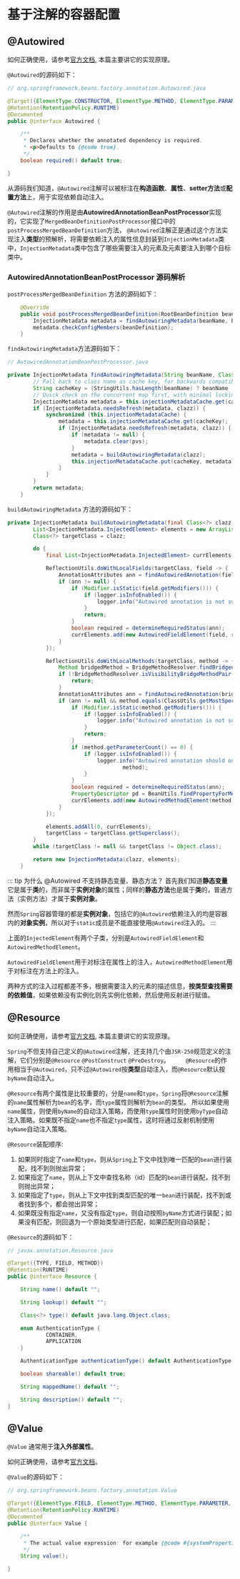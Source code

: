 # 基于注解的容器配置

## @Autowired

如何正确使用，请参考[官方文档](https://docs.spring.io/spring-framework/docs/current/spring-framework-reference/core.html#beans-autowired-annotation), 本篇主要讲它的实现原理。


`@Autowired`的源码如下：
```java
// org.springframework.beans.factory.annotation.Autowired.java

@Target({ElementType.CONSTRUCTOR, ElementType.METHOD, ElementType.PARAMETER, ElementType.FIELD, ElementType.ANNOTATION_TYPE})
@Retention(RetentionPolicy.RUNTIME)
@Documented
public @interface Autowired {

	/**
	 * Declares whether the annotated dependency is required.
	 * <p>Defaults to {@code true}.
	 */
	boolean required() default true;

}
```

从源码我们知道，`@Autowired`注解可以被标注在**构造函数**、**属性**、**setter方法**或**配置方法**上，用于实现依赖自动注入。

`@Autowired`注解的作用是由**AutowiredAnnotationBeanPostProcessor**实现的，它实现了`MergedBeanDefinitionPostProcessor`接口中的`postProcessMergedBeanDefinition`方法，
`@Autowired`注解正是通过这个方法实现注入**类型**的预解析，将需要依赖注入的属性信息封装到`InjectionMetadata`类中，`InjectionMetadata`类中包含了哪些需要注入的元素及元素要注入到哪个目标类中。

### AutowiredAnnotationBeanPostProcessor 源码解析

`postProcessMergedBeanDefinition` 方法的源码如下：
```java
	@Override
	public void postProcessMergedBeanDefinition(RootBeanDefinition beanDefinition, Class<?> beanType, String beanName) {
		InjectionMetadata metadata = findAutowiringMetadata(beanName, beanType, null);
		metadata.checkConfigMembers(beanDefinition);
	}
```

`findAutowiringMetadata`方法源码如下：
```java
// AutowiredAnnotationBeanPostProcessor.java

private InjectionMetadata findAutowiringMetadata(String beanName, Class<?> clazz, @Nullable PropertyValues pvs) {
		// Fall back to class name as cache key, for backwards compatibility with custom callers.
		String cacheKey = (StringUtils.hasLength(beanName) ? beanName : clazz.getName());
		// Quick check on the concurrent map first, with minimal locking.
		InjectionMetadata metadata = this.injectionMetadataCache.get(cacheKey);
		if (InjectionMetadata.needsRefresh(metadata, clazz)) {
			synchronized (this.injectionMetadataCache) {
				metadata = this.injectionMetadataCache.get(cacheKey);
				if (InjectionMetadata.needsRefresh(metadata, clazz)) {
					if (metadata != null) {
						metadata.clear(pvs);
					}
					metadata = buildAutowiringMetadata(clazz);
					this.injectionMetadataCache.put(cacheKey, metadata);
				}
			}
		}
		return metadata;
	}
```

`buildAutowiringMetadata` 方法的源码如下：
```java
private InjectionMetadata buildAutowiringMetadata(final Class<?> clazz) {
		List<InjectionMetadata.InjectedElement> elements = new ArrayList<>();
		Class<?> targetClass = clazz;

		do {
			final List<InjectionMetadata.InjectedElement> currElements = new ArrayList<>();

			ReflectionUtils.doWithLocalFields(targetClass, field -> {
				AnnotationAttributes ann = findAutowiredAnnotation(field);
				if (ann != null) {
					if (Modifier.isStatic(field.getModifiers())) {
						if (logger.isInfoEnabled()) {
							logger.info("Autowired annotation is not supported on static fields: " + field);
						}
						return;
					}
					boolean required = determineRequiredStatus(ann);
					currElements.add(new AutowiredFieldElement(field, required));
				}
			});

			ReflectionUtils.doWithLocalMethods(targetClass, method -> {
				Method bridgedMethod = BridgeMethodResolver.findBridgedMethod(method);
				if (!BridgeMethodResolver.isVisibilityBridgeMethodPair(method, bridgedMethod)) {
					return;
				}
				AnnotationAttributes ann = findAutowiredAnnotation(bridgedMethod);
				if (ann != null && method.equals(ClassUtils.getMostSpecificMethod(method, clazz))) {
					if (Modifier.isStatic(method.getModifiers())) {
						if (logger.isInfoEnabled()) {
							logger.info("Autowired annotation is not supported on static methods: " + method);
						}
						return;
					}
					if (method.getParameterCount() == 0) {
						if (logger.isInfoEnabled()) {
							logger.info("Autowired annotation should only be used on methods with parameters: " +
									method);
						}
					}
					boolean required = determineRequiredStatus(ann);
					PropertyDescriptor pd = BeanUtils.findPropertyForMethod(bridgedMethod, clazz);
					currElements.add(new AutowiredMethodElement(method, required, pd));
				}
			});

			elements.addAll(0, currElements);
			targetClass = targetClass.getSuperclass();
		}
		while (targetClass != null && targetClass != Object.class);

		return new InjectionMetadata(clazz, elements);
	}
```
::: tip 为什么 @Autowired 不支持静态变量、静态方法？
首先我们知道**静态变量**它是属于**类**的，而非属于**实例对象**的属性；同样的**静态方法**也是属于**类**的，普通方法（实例方法）才属于**实例对象**。

然而`Spring`容器管理的都是**实例对象**，包括它的`@Autowired`依赖注入的均是容器内的**对象实例**，所以对于`static`成员是不能直接使用`@Autowired`注入的。
:::


上面的`InjectedElement`有两个子类，分别是`AutowiredFieldElement`和`AutowiredMethodElement`。

`AutowiredFieldElement`用于对标注在属性上的注入，`AutowiredMethodElement`用于对标注在方法上的注入。

两种方式的注入过程都差不多，根据需要注入的元素的描述信息，**按类型查找需要的依赖值**，如果依赖没有实例化则先实例化依赖，然后使用反射进行赋值。


## @Resource

如何正确使用，请参考[官方文档](https://docs.spring.io/spring-framework/docs/current/spring-framework-reference/core.html#beans-resource-annotation), 本篇主要讲它的实现原理。

`Spring`不但支持自己定义的`@Autowired`注解，还支持几个由`JSR-250`规范定义的注解，它们分别是`@Resource` `@PostConstruct` `@PreDestroy`。
　　
`@Resource`的作用相当于`@Autowired`，只不过`@Autowired`按**类型**自动注入，而`@Resource`默认按`byName`自动注入。

`@Resource`有两个属性是比较重要的，分是`name`和`type`，`Spring`将`@Resource`注解的`name`属性解析为`bean`的名字，而`type`属性则解析为`bean`的类型。
所以如果使用`name`属性，则使用`byName`的自动注入策略，而使用`type`属性时则使用`byType`自动注入策略。如果既不指定`name`也不指定`type`属性，这时将通过反射机制使用`byName`自动注入策略。

`@Resource`装配顺序:
1. 如果同时指定了`name`和`type`，则从`Spring`上下文中找到唯一匹配的`bean`进行装配，找不到则抛出异常；
2. 如果指定了`name`，则从上下文中查找名称（id）匹配的`bean`进行装配，找不到则抛出异常；
3. 如果指定了`type`，则从上下文中找到类型匹配的唯一`bean`进行装配，找不到或者找到多个，都会抛出异常；
4. 如果既没有指定`name`，又没有指定`type`，则自动按照`byName`方式进行装配；如果没有匹配，则回退为一个原始类型进行匹配，如果匹配则自动装配；

`@Resource`的源码如下：
```java
// javax.annotation.Resource.java

@Target({TYPE, FIELD, METHOD})
@Retention(RUNTIME)
public @interface Resource {

    String name() default "";

    String lookup() default "";

    Class<?> type() default java.lang.Object.class;

    enum AuthenticationType {
            CONTAINER,
            APPLICATION
    }

    AuthenticationType authenticationType() default AuthenticationType.CONTAINER;

    boolean shareable() default true;

    String mappedName() default "";

    String description() default "";
}
```

## @Value

`@Value` 通常用于**注入外部属性**。

如何正确使用，请参考[官方文档](https://docs.spring.io/spring-framework/docs/current/spring-framework-reference/core.html#beans-value-annotations)。

`@Value`的源码如下：
```java
// org.springframework.beans.factory.annotation.Value

@Target({ElementType.FIELD, ElementType.METHOD, ElementType.PARAMETER, ElementType.ANNOTATION_TYPE})
@Retention(RetentionPolicy.RUNTIME)
@Documented
public @interface Value {

	/**
	 * The actual value expression: for example {@code #{systemProperties.myProp}}.
	 */
	String value();

}
```